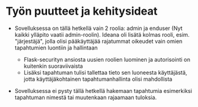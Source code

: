 # Työn puutteet ja kehitysideat

- Sovelluksessa on tällä hetkellä vain 2 roolia: admin ja enduser (Nyt kaikki ylläpito vaatii admin-roolin).
 Ideana oli lisätä kolmas rooli, esim. "järjestäjä", jolla olisi pääkäyttäjää rajatummat oikeudet vain omien tapahtumien 
 luontiin ja hallintaan
  - Flask-securityn ansiosta uusien roolien luominen ja autorisointi on kuitenkin suoraviivaista
  - Lisäksi tapahtuman tulisi tallettaa tieto sen luoneesta käyttäjästä, jotta käyttäjäkohtainen 
  tapahtumanhallinta olisi mahdollista
  
- Sovelluksessa ei pysty tällä hetkellä hakemaan tapahtumia esimerkiksi tapahtuman nimestä tai muutenkaan rajaamaan tuloksia.
